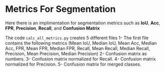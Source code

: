 # Metrics For Segmentation
Here there is an implimentation for segmentation metrics such as **IoU**, **Acc**, **FPR**, **Precision**, **Recall**, and **Confusion Matrix**

The code ```calc_all_metrics.py``` creates 5 different files
1- The first file contains the following metrics (Mean IoU, Median IoU, Mean Acc, Median Acc, FPR, Mean FPR, Median FPR, Recall, Mean Recall, Median Recall, Precision, Mean Precision, Median Precision)
2- Confusion matrix as numbers. 
3- Confusion matrix normalized for Recall. 
4- Confusion matrix normalized for Precision. 
5- Confusion matrix for merged classes. 